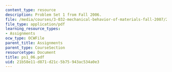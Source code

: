 ```yaml
---
content_type: resource
description: Problem Set 1 from Fall 2006.
file: /media/courses/3-032-mechanical-behavior-of-materials-fall-2007/21b58e11d871d21c5b75943ac534a0e3_ps1_06.pdf
file_type: application/pdf
learning_resource_types:
- Assignments
ocw_type: OCWFile
parent_title: Assignments
parent_type: CourseSection
resourcetype: Document
title: ps1_06.pdf
uid: 21b58e11-d871-d21c-5b75-943ac534a0e3
---
```

